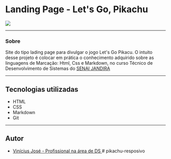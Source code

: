 # Landing Page - Let's Go, Pikachu

![](/screenshot/Captura%20de%20Tela%202024-09-04%20%C3%A0s%2009.03.14.png)

---
### Sobre
Site do tipo lading page para divulgar o jogo Let's Go Pikacu. O intuito desse projeto é colocar em prática o conhecimento adquirido sobre as linguagens de Marcação: Html, Css e Markdown, no curso Técnico de Desenvolvimento de Sistemas do [SENAI JANDIRA](https://sp.senai.br/unidade/jandira/)

---
## Tecnologias utilizadas
- HTML
- CSS
- Markdown
- Git

---
## Autor
- [Vinícius José - Profissional na área de DS ](https://github.com/Vyneelric)# pikachu-resposivo

